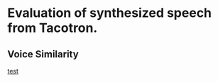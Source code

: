 # Evaluation of synthesized speech from Tacotron. 
## Voice Similarity
[test](https://clyp.it/41tgqlxb)
